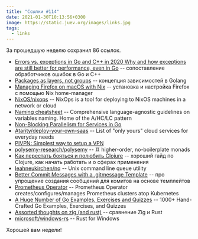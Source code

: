 ```yaml
---
title: "Ссылки #114"
date: 2021-01-30T10:13:56+0300
image: https://static.juev.org/images/links.jpg
tags:
  - links
---
```

За прошедшую неделю сохранил 86 ссылок.

* [Errors vs. exceptions in Go and C++ in 2020 Why and how exceptions are still better for performance, even in Go](https://dr-knz.net/go-errors-vs-exceptions-2020.html) -- сопоставление обработчиков ошибок в Go и C++
* [Packages as layers, not groups](https://www.gobeyond.dev/packages-as-layers/) -- концепция зависимостей в Golang
* [Managing Firefox on macOS with Nix](https://cmacr.ae/post/2020-05-09-managing-firefox-on-macos-with-nix/) -- установка и настройка Firefox с помощью Nix home-manager
* [NixOS/nixops](https://github.com/NixOS/nixops) -- NixOps is a tool for deploying to NixOS machines in a network or cloud
* [Naming cheatsheet](https://github.com/kettanaito/naming-cheatsheet) -- Comprehensive language-agnostic guidelines on variables naming. Home of the A/HC/LC pattern
* [Non-Blocking Parallelism for Services in Go](http://www.goldsborough.me/go/2020/12/06/12-24-24-non-blocking_parallelism_for_services_in_go/)
* [Atarity/deploy-your-own-saas](https://github.com/Atarity/deploy-your-own-saas) -- List of "only yours" cloud services for everyday needs
* [PIVPN: Simplest way to setup a VPN](http://pivpn.io/)
* [polysemy-research/polysemy](https://github.com/polysemy-research/polysemy) -- ♊ higher-order, no-boilerplate monads
* [Как перестать бояться и полюбить Clojure](https://dou.ua/forums/topic/32578/) -- хороший гайд по Clojure, как начать работать и о сферах применения
* [leahneukirchen/nq](https://github.com/leahneukirchen/nq) -- Unix command line queue utility
* [Better Commit Messages with a .gitmessage Template](https://thoughtbot.com/blog/better-commit-messages-with-a-gitmessage-template) -- про упрощение создания сообщений для комитов на основе темплейтов
* [Prometheus Operator](https://github.com/prometheus-operator/prometheus-operator) -- Prometheus Operator creates/configures/manages Prometheus clusters atop Kubernetes
* [A Huge Number of Go Examples, Exercises and Quizzes](https://github.com/inancgumus/learngo) -- 1000+ Hand-Crafted Go Examples, Exercises, and Quizzes
* [Assorted thoughts on zig (and rust)](https://scattered-thoughts.net/writing/assorted-thoughts-on-zig-and-rust/) -- сравнение Zig и Rust
* [microsoft/windows-rs](https://github.com/microsoft/windows-rs) -- Rust for Windows

Хорошей вам недели!

